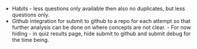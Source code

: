 - Habits - less questions only available then also no duplicates, but less questions only.
- Github integration for submit to github to a repo for each attempt so that further analysis can be done on where concepts are not clear. - For now hiding - in quiz results page, hide submit to github and submit debug for the time being.

